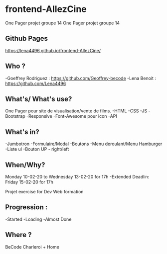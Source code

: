 # frontend-AllezCine

One Pager projet groupe 14	One Pager projet groupe 14

## Github Pages

https://lena4496.github.io/frontend-AllezCine/

## Who ?

-Goeffrey Rodriguez : https://github.com/Geoffrey-becode
-Lena Benoit : https://github.com/Lena4496

## What's/ What's use?

One Pager pour site de visualisation/vente de films.
-HTML
-CSS
-JS
-Bootstrap
-Responsive
-Font-Awesome pour icon
-API

## What's in?

-Jumbotron
-Formulaire/Modal
-Boutons
-Menu deroulant/Menu Hamburger
-Liste ul
-Bouton UP - right/left

## When/Why?

Monday 10-02-20 to Wednesday 13-02-20 for 17h
-Extended Deadlin: Friday 15-02-20 for 17h 

Projet exercise for Dev Web formation

## Progression : 

-Started
-Loading
-Almost Done

## Where ?

BeCode Charleroi + Home
